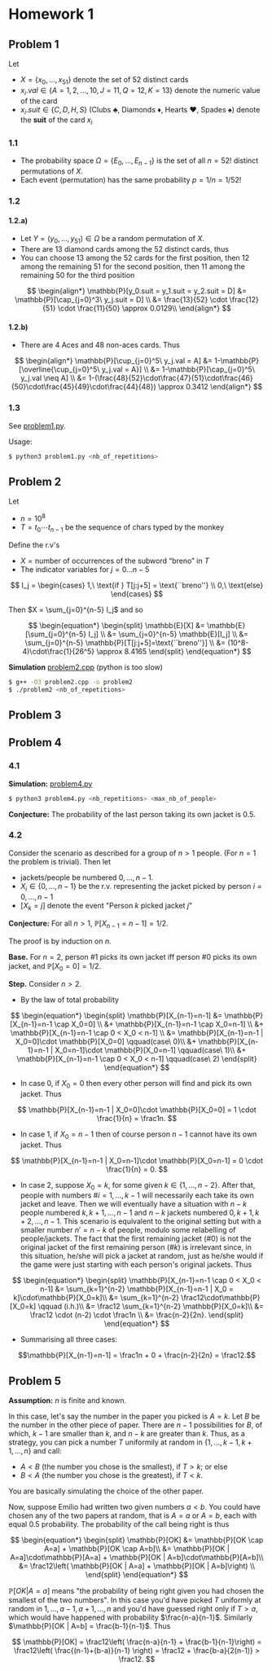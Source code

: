 # Homework 1

## Problem 1

Let 
- $X= \{x_0,\ldots, x_{51}\}$ denote the set of 52 distinct cards
- $x_i.val \in \{A=1, 2,..., 10, J=11, Q=12, K=13\}$ denote the numeric value of the card
- $x_i.suit \in \{C, D, H, S \}$ (Clubs ♣, Diamonds ♦, Hearts ♥, Spades ♠) denote the **suit** of the card $x_i$
 

### 1.1

- The probability space $\Omega = \{ E_0, \ldots, E_{n-1} \}$ is the set of all
$n=52!$ distinct permutations of $X$. 
- Each event (permutation) has the same probability $p=1/n=1/52!$

### 1.2

#### 1.2.a)

- Let $Y=(y_0, \ldots, y_{51})\in\Omega$ be a random permutation of $X$.
- There are 13 diamond cards among the 52 distinct cards, thus
- You can choose 13 among the 52 cards for the first position, then 12 among the remaining 51 for the second position, then 11 among the remaining 50 for the third position

$$
\begin{align*}
\mathbb{P}[y_0.suit = y_1.suit = y_2.suit = D] &= \mathbb{P}[\cap_{j=0}^3\  y_j.suit = D] \\
&= \frac{13}{52} \cdot \frac{12}{51} \cdot \frac{11}{50} \approx 0.0129\\
\end{align*}
$$


#### 1.2.b)

- There are 4 Aces and 48 non-aces cards. Thus

$$
\begin{align*}
\mathbb{P}[\cup_{j=0}^5\  y_j.val = A] 
&= 1-\mathbb{P}[\overline{\cup_{j=0}^5\  y_j.val = A}] \\
&= 1-\mathbb{P}[\cap_{j=0}^5\  y_j.val \neq A] \\
&= 1-(\frac{48}{52}\cdot\frac{47}{51}\cdot\frac{46}{50}\cdot\frac{45}{49}\cdot\frac{44}{48}) \approx 0.3412 
\end{align*}
$$

### 1.3

See [problem1.py](./problem1.py).

Usage:

```sh
$ python3 problem1.py <nb_of_repetitions>
```


## Problem 2

Let 
- $n = 10^8$
- $T = t_0 \cdots t_{n-1}$ be the sequence of chars typed by the monkey

Define the r.v's
- $X = \text{number of occurrences of the subword ``breno'' in } T$
- The indicator variables for $j=0\ldots n-5$

$$
I_j = \begin{cases}
1,\  \text{if } T[j:j+5] = \text{``breno''} \\
0,\  \text{else}
\end{cases}
$$

Then $X = \sum_{j=0}^{n-5} I_j$ and so 

$$
\begin{equation*}
\begin{split}
\mathbb{E}[X] &= \mathbb{E}[\sum_{j=0}^{n-5} I_j] \\
&= \sum_{j=0}^{n-5} \mathbb{E}[I_j] \\
&= \sum_{j=0}^{n-5} \mathbb{P}[T[j:j+5]=\text{``breno''}] \\
&= (10^8-4)\cdot\frac{1}{26^5} \approx 8.4165
\end{split}
\end{equation*}
$$

**Simulation** [problem2.cpp](./problem2.cpp) (python is too slow)

```sh
$ g++ -O3 problem2.cpp -o problem2
$ ./problem2 <nb_of_repetitions>
```


## Problem 3





## Problem 4

### 4.1

**Simulation:** [problem4.py](./problem4.py)

```sh
$ python3 problem4.py <nb_repetitions> <max_nb_of_people>
```

**Conjecture:** The probability of the last person taking its own jacket is 0.5.

### 4.2

Consider the scenario as described for a group of $n > 1$ people. (For $n=1$ the problem is trivial). Then let 
- jackets/people be numbered $0,\ldots, n-1$.
- $X_i\in\{0,\ldots, n-1\}$ be the r.v. representing the jacket picked by person $i=0,\ldots, n-1$
- $[X_k = j]$ denote the event "Person $k$ picked jacket $j$"

**Conjecture:** For all $n > 1$,  $\mathbb{P}[X_{n-1}=n-1] = 1/2$.

The proof is by induction on $n$.

**Base.** For $n=2$, person #1 picks its own jacket iff person #0 picks its own jacket, and $\mathbb{P}[X_0=0] = 1/2$.

**Step.** Consider $n>2$.

- By the law of total probability

$$
\begin{equation*}
\begin{split}
\mathbb{P}[X_{n-1}=n-1] &=   \mathbb{P}[X_{n-1}=n-1 \cap X_0=0] \\
&+ \mathbb{P}[X_{n-1}=n-1 \cap X_0=n-1]  \\
&+ \mathbb{P}[X_{n-1}=n-1 \cap 0 < X_0 < n-1] \\
&= \mathbb{P}[X_{n-1}=n-1 | X_0=0]\cdot \mathbb{P}[X_0=0] \qquad(case\ 0)\\
&+ \mathbb{P}[X_{n-1}=n-1 | X_0=n-1]\cdot \mathbb{P}[X_0=n-1] \qquad(case\ 1)\\
&+ \mathbb{P}[X_{n-1}=n-1 \cap 0 < X_0 < n-1] \qquad(case\ 2)
\end{split}
\end{equation*}
$$

- In case 0, if $X_0=0$ then every other person will find and pick its own jacket. Thus 

$$
\mathbb{P}[X_{n-1}=n-1 | X_0=0]\cdot \mathbb{P}[X_0=0] = 1 \cdot \frac{1}{n} = \frac1n.
$$ 
- In case 1, if $X_0=n-1$ then of course person $n-1$ cannot have its own jacket. Thus

$$
\mathbb{P}[X_{n-1}=n-1 | X_0=n-1]\cdot \mathbb{P}[X_0=n-1] = 0 \cdot \frac{1}{n} = 0.
$$ 
- In case 2, suppose $X_0=k$, for some given $k\in\{1,\ldots, n-2\}$. After that, people with numbers #$i=1,\ldots,k-1$ will necessarily each take its own jacket and leave. Then we will eventually have a situation with $n-k$ people numbered $k,k+1,\ldots,n-1$ and $n-k$ jackets numbered $0,k+1,k+2,\ldots,n-1$. This scenario is equivalent to the original setting but with a smaller number $n'=n-k$ of people, modulo some relabelling of people/jackets. The fact that the first remaining jacket (#0) is not the original jacket of the first remaining person (#$k$) is irrelevant since, in this situation, he/she will pick a jacket at random, just as he/she would if the game were just starting with each person's original jackets. Thus

$$
\begin{equation*}
\begin{split}
\mathbb{P}[X_{n-1}=n-1 \cap 0 < X_0 < n-1] 
&= \sum_{k=1}^{n-2} \mathbb{P}[X_{n-1}=n-1 | X_0 = k]\cdot\mathbb{P}[X_0=k]\\
&= \sum_{k=1}^{n-2} \frac12\cdot\mathbb{P}[X_0=k] \qquad (i.h.)\\
&= \frac12 \sum_{k=1}^{n-2} \mathbb{P}[X_0=k]\\
&= \frac12 \cdot (n-2) \cdot \frac1n \\ 
&= \frac{n-2}{2n}.
\end{split}
\end{equation*}
$$

- Summarising all three cases:

$$\mathbb{P}[X_{n-1}=n-1] = \frac1n + 0 + \frac{n-2}{2n} = \frac12.$$


## Problem 5

**Assumption:** $n$ is finite and known.

In this case, let's say the number in the paper you picked is $A=k$. Let $B$ be the number in the other piece of paper. There are $n-1$ possibilities for $B$, of which, $k-1$ are smaller than $k$, and $n-k$ are greater than $k$. 
Thus, as a strategy, you can pick a number $T$ uniformily at random in $\{1,\ldots,k-1,k+1,\ldots,n\}$ and call:
- $A < B$ (the number you chose is the smallest), if  $T > k$; or else
- $B < A$ (the number you chose is the greatest),  if $T < k$.

You are basically simulating the choice of the other paper. 

Now, suppose Emilio had written two given numbers $a < b$. You could have chosen any of the two papers at random, that is $A=a$ or $A=b$, each with equal $0.5$ probability. The probability of the call being right is thus 

$$
\begin{equation*}
\begin{split}
\mathbb{P}[OK] &= \mathbb{P}[OK \cap A=a] + \mathbb{P}[OK \cap A=b]\\
&= \mathbb{P}[OK | A=a]\cdot\mathbb{P}[A=a] + \mathbb{P}[OK | A=b]\cdot\mathbb{P}[A=b]\\ 
&= \frac12\left( \mathbb{P}[OK | A=a] + \mathbb{P}[OK | A=b]\right) \\ 
\end{split}
\end{equation*}
$$

$\mathbb{P}[OK | A=a]$ means "the probability of being right given you had chosen the smallest of the two numbers". In this case you'd have picked $T$ uniformly at random in $1,\ldots,a-1,a+1,\ldots,n$ and you'd have guessed right only if $T>a$, which would have happened with probability $\frac{n-a}{n-1}$.
Similarly $\mathbb{P}[OK | A=b] = \frac{b-1}{n-1}$. Thus

$$
\mathbb{P}[OK]  = \frac12\left( \frac{n-a}{n-1} + \frac{b-1}{n-1}\right)
= \frac12\left( \frac{(n-1)+(b-a)}{n-1} \right) = \frac12 + \frac{b-a}{2(n-1)} > \frac12.
$$